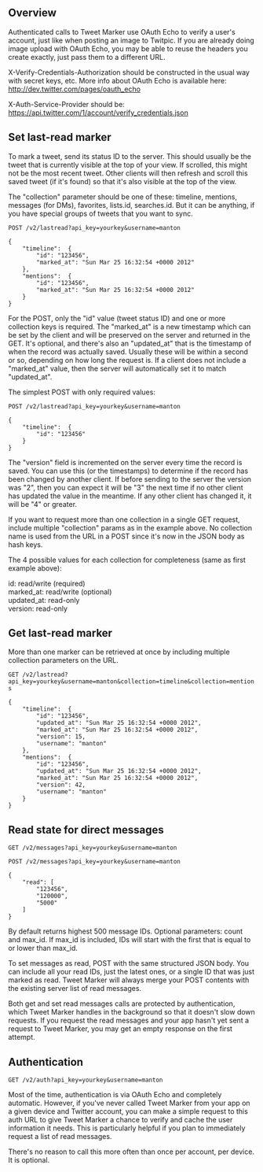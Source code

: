 Overview
--------

Authenticated calls to Tweet Marker use OAuth Echo to verify a user's account, just like when posting an image to Twitpic. If you are already doing image upload with OAuth Echo, you may be able to reuse the headers you create exactly, just pass them to a different URL.

X-Verify-Credentials-Authorization should be constructed in the usual way with secret keys, etc. More info about OAuth Echo is available here: http://dev.twitter.com/pages/oauth_echo

X-Auth-Service-Provider should be: https://api.twitter.com/1/account/verify_credentials.json

Set last-read marker
--------------------

To mark a tweet, send its status ID to the server. This should usually be the tweet that is currently visible at the top of your view. If scrolled, this might not be the most recent tweet. Other clients will then refresh and scroll this saved tweet (if it's found) so that it's also visible at the top of the view.

The "collection" parameter should be one of these: timeline, mentions, messages (for DMs), favorites, lists.id, searches.id. But it can be anything, if you have special groups of tweets that you want to sync.

`POST /v2/lastread?api_key=yourkey&username=manton`

	{
		"timeline":  {
			"id": "123456",
			"marked_at": "Sun Mar 25 16:32:54 +0000 2012"
		},
		"mentions":  {
			"id": "123456",
			"marked_at": "Sun Mar 25 16:32:54 +0000 2012"
		}
	}

For the POST, only the "id" value (tweet status ID) and one or more collection keys is required. The "marked\_at" is a new timestamp which can be set by the client and will be preserved on the server and returned in the GET. It's optional, and there's also an "updated\_at" that is the timestamp of when the record was actually saved. Usually these will be within a second or so, depending on how long the request is. If a client does not include a "marked\_at" value, then the server will automatically set it to match "updated\_at".

The simplest POST with only required values:

`POST /v2/lastread?api_key=yourkey&username=manton`

	{
		"timeline":  {
			"id": "123456"
		}
	}

The "version" field is incremented on the server every time the record is saved. You can use this (or the timestamps) to determine if the record has been changed by another client. If before sending to the server the version was "2", then you can expect it will be "3" the next time if no other client has updated the value in the meantime. If any other client has changed it, it will be "4" or greater.

If you want to request more than one collection in a single GET request, include multiple "collection" params as in the example above. No collection name is used from the URL in a POST since it's now in the JSON body as hash keys.

The 4 possible values for each collection for completeness (same as first example above):

id: read/write (required)  
marked\_at: read/write (optional)  
updated\_at: read-only  
version: read-only  

Get last-read marker
--------------------

More than one marker can be retrieved at once by including multiple collection parameters on the URL.

`GET /v2/lastread?api_key=yourkey&username=manton&collection=timeline&collection=mentions`

	{
		"timeline":  {
			"id": "123456",
			"updated_at": "Sun Mar 25 16:32:54 +0000 2012",
			"marked_at": "Sun Mar 25 16:32:54 +0000 2012",
			"version": 15,
			"username": "manton"
		},
		"mentions":  {
			"id": "123456",
			"updated_at": "Sun Mar 25 16:32:54 +0000 2012",
			"marked_at": "Sun Mar 25 16:32:54 +0000 2012",
			"version": 42,
			"username": "manton"
		}
	}

Read state for direct messages
------------------------------

`GET /v2/messages?api_key=yourkey&username=manton`

`POST /v2/messages?api_key=yourkey&username=manton`

	{
		"read": [
			"123456",
			"120000",
			"5000"
		]
	}

By default returns highest 500 message IDs. Optional parameters: count and max\_id. If max\_id is included, IDs will start with the first that is equal to or lower than max\_id.

To set messages as read, POST with the same structured JSON body. You can include all your read IDs, just the latest ones, or a single ID that was just marked as read. Tweet Marker will always merge your POST contents with the existing server list of read messages.

Both get and set read messages calls are protected by authentication, which Tweet Marker handles in the background so that it doesn't slow down requests. If you request the read messages and your app hasn't yet sent a request to Tweet Marker, you may get an empty response on the first attempt.

Authentication
--------------

`GET /v2/auth?api_key=yourkey&username=manton`

Most of the time, authentication is via OAuth Echo and completely automatic. However, if you've never called Tweet Marker from your app on a given device and Twitter account, you can make a simple request to this auth URL to give Tweet Marker a chance to verify and cache the user information it needs. This is particularly helpful if you plan to immediately request a list of read messages.

There's no reason to call this more often than once per account, per device. It is optional.